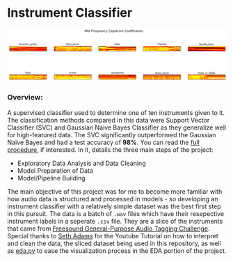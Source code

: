 # Instrument Classifier

![](images/mfcc.png)

### Overview:
A supervised classifier used to determine one of ten instruments given to it. The classification methods compared in this data were Support Vector Classifier (SVC) and Gaussian Naive Bayes Classifier as they generalize well for high-featured data. The SVC significantly outperformed the Gaussian Naive Bayes and had a test accuracy of **98%**. You can read the [full procedure](https://github.com/theadamsabra/Audio-Classifier/blob/master/Full%20Procedure.ipynb), if interested. In it, details the three main steps of the project:

- Exploratory Data Analysis and Data Cleaning
- Model Preparation of Data
- Model/Pipeline Building

The main objective of this project was for me to become more familiar with how audio data is structured and processed in models - so developing an instrument classifier with a relatively simple dataset was the best first step in this pursuit. The data is a batch of ```.wav``` files which have their resepective instrument labels in a seperate ```.csv``` file. They are a slice of the instruments that came from [Freesound General-Purpose Audio Tagging Challenge](https://www.kaggle.com/c/freesound-audio-tagging). Special thanks to [Seth Adams](https://github.com/seth814) for the Youtube Tutorial on how to interpret and clean the data, the sliced dataset being used in this repository, as well as [eda.py](https://github.com/theadamsabra/Audio-Classifier/blob/master/eda.py) to ease the visualization process in the EDA portion of the project.
